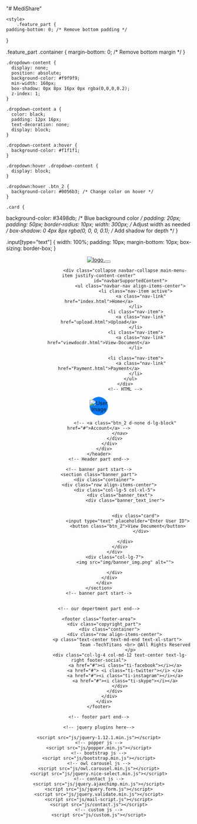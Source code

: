 "# MediShare" 
<!doctype html>
<html lang="en">

<head>
    <!-- Required meta tags -->
    <meta charset="utf-8">
    <meta name="viewport" content="width=device-width, initial-scale=1, shrink-to-fit=no">
    <title>MediShare</title>
    <link rel="icon" href="img/favicon.png">
    <!-- Bootstrap CSS -->
    <link rel="stylesheet" href="css/bootstrap.min.css">
    <!-- animate CSS -->
    <link rel="stylesheet" href="css/animate.css">
    <!-- owl carousel CSS -->
    <link rel="stylesheet" href="css/owl.carousel.min.css">
    <!-- themify CSS -->
    <link rel="stylesheet" href="css/themify-icons.css">
    <!-- flaticon CSS -->
    <link rel="stylesheet" href="css/flaticon.css">
    <!-- magnific popup CSS -->
    <link rel="stylesheet" href="css/magnific-popup.css">
    <!-- nice select CSS -->
    <link rel="stylesheet" href="css/nice-select.css">
    <!-- swiper CSS -->
    <link rel="stylesheet" href="css/slick.css">
    <!-- style CSS -->
    <link rel="stylesheet" href="css/style.css">

    <style>
        .feature_part {
    padding-bottom: 0; /* Remove bottom padding */
}

.feature_part .container {
    margin-bottom: 0; /* Remove bottom margin */
}

    

    .dropdown-content {
      display: none;
      position: absolute;
      background-color: #f9f9f9;
      min-width: 160px;
      box-shadow: 0px 8px 16px 0px rgba(0,0,0,0.2);
      z-index: 1;
    }

    .dropdown-content a {
      color: black;
      padding: 12px 16px;
      text-decoration: none;
      display: block;
    }

    .dropdown-content a:hover {
      background-color: #f1f1f1;
    }

    .dropdown:hover .dropdown-content {
      display: block;
    }

    .dropdown:hover .btn_2 {
      background-color: #0056b3; /* Change color on hover */
    }

    .card {
  background-color: #3498db; /* Blue background color */
  padding: 20px;
  padding: 50px;
  border-radius: 10px;
  width: 300px; /* Adjust width as needed */
  box-shadow: 0 4px 8px rgba(0, 0, 0, 0.1); /* Add shadow for depth */
}

.input[type="text"] {
 width: 100%;
            padding: 10px;
            margin-bottom: 10px;
            box-sizing: border-box;
}



  </style>
</head>

<body>
    <!--::header part start::-->
    <header class="main_menu home_menu">
        <div class="container">
            <div class="row align-items-center">
                <div class="col-lg-12">
                    <nav class="navbar navbar-expand-lg navbar-light">
                        <a class="navbar-brand" href="index.html"> <img src="img/logo.png" alt="logo"> </a>
                        <button class="navbar-toggler" type="button" data-toggle="collapse"
                            data-target="#navbarSupportedContent" aria-controls="navbarSupportedContent"
                            aria-expanded="false" aria-label="Toggle navigation">
                            <span class="navbar-toggler-icon"></span>
                        </button>

                        <div class="collapse navbar-collapse main-menu-item justify-content-center"
                            id="navbarSupportedContent">
                            <ul class="navbar-nav align-items-center">
                                <li class="nav-item active">
                                    <a class="nav-link" href="index.html">Home</a>
                                </li>
                                <li class="nav-item">
                                    <a class="nav-link" href="upload.html">Upload</a>
                                </li>
                                <li class="nav-item">
                                    <a class="nav-link" href="viewdocdr.html">View-Document</a>
                                </li>
                              
                                <li class="nav-item">
                                    <a class="nav-link" href="Payment.html">Payment</a>
                                </li>
                            </ul>
                        </div>
                        <!-- HTML -->
    
 <details class="dropdown" id="accountDropdown">
  <summary class="btn_18" style="border-radius: 50%; width: 50px; height: 50px; display: inline-flex; align-items: center; justify-content: center; background-size: cover; background-color: #007bff;">
    <!-- Optional: Add alt text for accessibility -->
    <img src="img/userlg.png" alt="User Image" style="max-width: 100%; max-height: 100%;">
  </summary>
  <div class="dropdown-content">
    <p> Username</p>
    <a href="wlcm.html">Logout</a>
  </div>
</details>

                        <!-- <a class="btn_2 d-none d-lg-block" href="#">Account</a> -->
                    </nav>
                </div>
            </div>
        </div>
    </header>
    <!-- Header part end-->

    <!-- banner part start-->
    <section class="banner_part">
        <div class="container">
            <div class="row align-items-center">
                <div class="col-lg-5 col-xl-5">
                    <div class="banner_text">
                        <div class="banner_text_iner">
                             
                                          
                                <div class="card">
                          <input type="text" placeholder="Enter User ID">
                          <button class="btn_2">View Document</button>
                                    </div>

                        </div>
                    </div>
                </div>
                <div class="col-lg-7">
                        <img src="img/banner_img.png" alt="">
                      
                </div>
            </div>
        </div>
    </section>
    <!-- banner part start-->

   
    <!-- our depertment part end-->

   <!-- footer part start-->
    <footer class="footer-area">
        <div class="copyright_part">
            <div class="container">
                <div class="row align-items-center">
                   <p class="text-center text-md-end text-xl-start"> 
                                Team -TechTitans <br> @All Rights Reserved  
                            </p>
                    <div class="col-lg-4 col-md-12 text-center text-lg-right footer-social">
                        <a href="#"><i class="ti-facebook"></i></a>
                        <a href="#"> <i class="ti-twitter"></i> </a>
                        <a href="#"><i class="ti-instagram"></i></a>
                        <a href="#"><i class="ti-skype"></i></a>
                    </div>
                </div>
            </div>
        </div>
    </footer>

    <!-- footer part end-->

    <!-- jquery plugins here-->

    <script src="js/jquery-1.12.1.min.js"></script>
    <!-- popper js -->
    <script src="js/popper.min.js"></script>
    <!-- bootstrap js -->
    <script src="js/bootstrap.min.js"></script>
    <!-- owl carousel js -->
    <script src="js/owl.carousel.min.js"></script>
    <script src="js/jquery.nice-select.min.js"></script>
    <!-- contact js -->
    <script src="js/jquery.ajaxchimp.min.js"></script>
    <script src="js/jquery.form.js"></script>
    <script src="js/jquery.validate.min.js"></script>
    <script src="js/mail-script.js"></script>
    <script src="js/contact.js"></script>
    <!-- custom js -->
    <script src="js/custom.js"></script>
</body>

</html>
